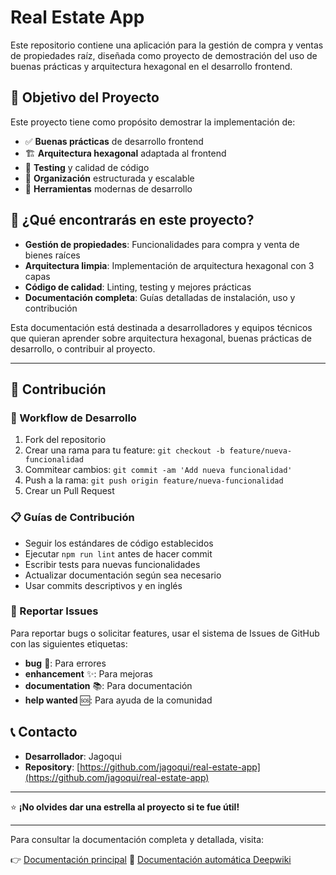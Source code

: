 # Real Estate App

Este repositorio contiene una aplicación para la gestión de compra y ventas de propiedades raíz, diseñada como proyecto de demostración del uso de buenas prácticas y arquitectura hexagonal en el desarrollo frontend.

## 🎯 Objetivo del Proyecto

Este proyecto tiene como propósito demostrar la implementación de:

- ✅ **Buenas prácticas** de desarrollo frontend
- 🏗️ **Arquitectura hexagonal** adaptada al frontend
- 🧪 **Testing** y calidad de código
- 📁 **Organización** estructurada y escalable
- 🔧 **Herramientas** modernas de desarrollo

## 🏢 ¿Qué encontrarás en este proyecto?

- **Gestión de propiedades**: Funcionalidades para compra y venta de bienes raíces
- **Arquitectura limpia**: Implementación de arquitectura hexagonal con 3 capas
- **Código de calidad**: Linting, testing y mejores prácticas
- **Documentación completa**: Guías detalladas de instalación, uso y contribución

Esta documentación está destinada a desarrolladores y equipos técnicos que quieran aprender sobre arquitectura hexagonal, buenas prácticas de desarrollo, o contribuir al proyecto.

---

## 📝 Contribución

### 🔄 Workflow de Desarrollo

1. Fork del repositorio
2. Crear una rama para tu feature: `git checkout -b feature/nueva-funcionalidad`
3. Commitear cambios: `git commit -am 'Add nueva funcionalidad'`
4. Push a la rama: `git push origin feature/nueva-funcionalidad`
5. Crear un Pull Request

### 📋 Guías de Contribución

- Seguir los estándares de código establecidos
- Ejecutar `npm run lint` antes de hacer commit
- Escribir tests para nuevas funcionalidades
- Actualizar documentación según sea necesario
- Usar commits descriptivos y en inglés

### 🐛 Reportar Issues

Para reportar bugs o solicitar features, usar el sistema de Issues de GitHub con las siguientes etiquetas:

- **bug** 🐛: Para errores
- **enhancement** ✨: Para mejoras
- **documentation** 📚: Para documentación
- **help wanted** 🆘: Para ayuda de la comunidad

## 📞 Contacto

- **Desarrollador**: Jagoqui
- **Repository**: [https://github.com/jagoqui/real-estate-app](https://github.com/jagoqui/real-estate-app)

---

⭐ **¡No olvides dar una estrella al proyecto si te fue útil!**

---

Para consultar la documentación completa y detallada, visita:

👉 [Documentación principal](documentation/real-estate-app.md)
🤖 [Documentación automática Deepwiki](https://deepwiki.com/jagoqui/real-estate-app)
